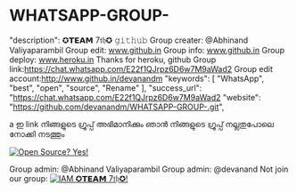 # WHATSAPP-GROUP-
"description": ✪𝗧𝗘𝗔𝗠 7𝔱𝔥✪ 𝚐𝚒𝚝𝚑𝚞𝚋 Group creater: @⁨Abhinand Valiyaparambil⁩  Group edit: www.github.in Group info: www.github.in Group deploy: www.heroku.in  Thanks for heroku, github  Group link:https://chat.whatsapp.com/E22f1QJrpz6D6w7M9aWad2   Group edit account:http://www.github.in/devanandm
"keywords": [
    "WhatsApp",
    "best",
    "open",
    "source",
    "Rename"
  ],
  "success_url": "https://chat.whatsapp.com/E22f1QJrpz6D6w7M9aWad2
  "website": "https://github.com/devanandm/WHATSAPP-GROUP-.git",
  
a ഇ link നിങ്ങളുടെ ഗ്രൂപ്പ്‌ അഭിമാനിക്കും
  ഞാൻ നിങ്ങളുടെ ഗ്രൂപ്പ്‌ നല്ലതുപോലെ നോക്കി നടത്തും 

[![Open Source? Yes!](https://badgen.net/badge/icon/github?icon=github&label)](https://chat.whatsapp.com/E22f1QJrpz6D6w7M9aWad2)

Group admin: @⁨Abhinand Valiyaparambil⁩
Group admin: @devanand 
Not join our group: [![IAM ✪𝗧𝗘𝗔𝗠 7𝔱𝔥✪!](https://badgen.net/badge/icon/github?icon=github&label)](https://chat.whatsapp.com/E22f1QJrpz6D6w7M9aWad2)
